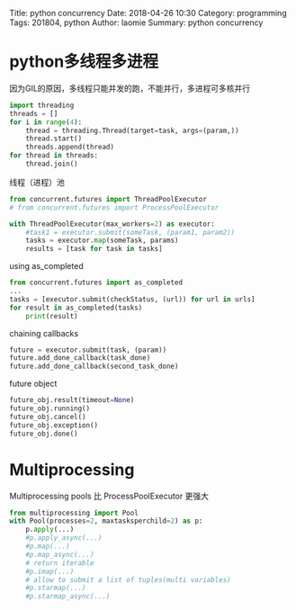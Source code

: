 Title: python concurrency
Date: 2018-04-26 10:30
Category: programming
Tags: 201804, python 
Author: laomie
Summary: python concurrency 

python多线程多进程
================
因为GIL的原因，多线程只能并发的跑，不能并行，多进程可多核并行
```python
import threading
threads = []
for i in range(4):
    thread = threading.Thread(target=task, args=(param,))
    thread.start()
    threads.append(thread)
for thread in threads:
    thread.join()
```
线程（进程）池
```python
from concurrent.futures import ThreadPoolExecutor
# from concurrent.futures import ProcessPoolExecutor

with ThreadPoolExecutor(max_workers=2) as executor:
    #task1 = executor.submit(someTask, (param1, param2))
    tasks = executor.map(someTask, params)
    results = [task for task in tasks]
```
using as_completed
```python
from concurrent.futures import as_completed
...
tasks = [executor.submit(checkStatus, (url)) for url in urls]
for result in as_completed(tasks)
    print(result)
```
chaining callbacks
```python
future = executor.submit(task, (param))
future.add_done_callback(task_done)
future.add_done_callback(second_task_done)
```
future object
```python
future_obj.result(timeout=None)
future_obj.running()
future_obj.cancel()
future_obj.exception()
future_obj.done()
```

Multiprocessing
====================
Multiprocessing pools 比 ProcessPoolExecutor 更强大
```python
from multiprocessing import Pool
with Pool(processes=2, maxtasksperchild=2) as p:
    p.apply(...)
    #p.apply_async(...)
    #p.map(...)
    #p.map_async(...)
    # return iterable
    #p.imap(...)
    # allow to submit a list of tuples(multi variables)
    #p.starmap(...)
    #p.starmap_async(...)
```
